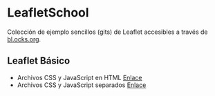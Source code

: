 # LeafletSchool

Colección de ejemplo sencillos (gits) de Leaflet accesibles a través de [bl.ocks.org](http://bl.ocks.org/).

## Leaflet Básico

- Archivos CSS y JavaScript en HTML [Enlace]()
- Archivos CSS y JavaScript separados [Enlace](http://bl.ocks.org/sigdeletras/3ecabc3d2483691657d49938ab2f4729)
